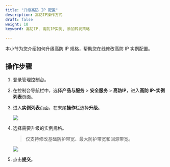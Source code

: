 ```yaml
---
title: "升级高防 IP 配置"
description: 高防IP操作方式
draft: false
weight: 10
keyword: 高防IP, 高防IP实例, 添加转发策略

---
```


本小节为您介绍如何升级高防 IP 规格，帮助您在线修改高防 IP 实例配置。

## 操作步骤

1. 登录管理控制台。

2. 在控制台导航栏中，选择**产品与服务** > **安全服务** > **高防IP**，进入**高防 IP-实例列表**页面。

3. 进入**实例列表**页面，在末尾**操作**栏选择**升级**。

   ![](../../_images/ddos_upgrade.png)

4. 选择需要升级的实例规格。

   > 仅支持修改基础防护带宽、最大防护带宽和回源带宽。

   ![](../../_images/ddos_upgrade_01.png)

5. 点击**提交**。

